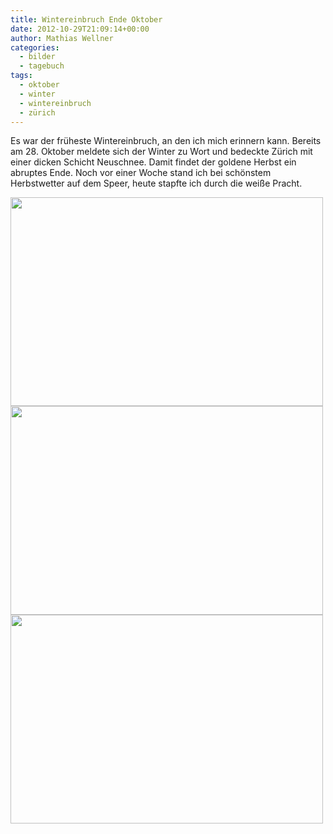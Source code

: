 ```yaml
---
title: Wintereinbruch Ende Oktober
date: 2012-10-29T21:09:14+00:00
author: Mathias Wellner
categories:
  - bilder
  - tagebuch
tags:
  - oktober
  - winter
  - wintereinbruch
  - zürich
---
```

Es war der früheste Wintereinbruch, an den ich mich erinnern kann. Bereits am 28. Oktober meldete sich der Winter zu Wort 
und bedeckte Zürich mit einer dicken Schicht Neuschnee. Damit findet der goldene Herbst ein abruptes Ende. Noch vor einer 
Woche stand ich bei schönstem Herbstwetter auf dem Speer, heute stapfte ich durch die weiße Pracht. 

<img src="https://lh3.googleusercontent.com/-QxhK7CW2BFA/UI7Smj9-QLI/AAAAAAAAAsY/fpLIjvR-ev8/s800/MW_20121028_0589.jpg" height="334" width="500" />
<img src="https://lh4.googleusercontent.com/-KQ3rM1PWiW4/UI7SmkgnXhI/AAAAAAAAAsg/d8FP4805t3o/s800/MW_20121028_0598.jpg" height="334" width="500" />
<img src="https://lh3.googleusercontent.com/-bY5I7yVBzr0/UI7Sni3iHpI/AAAAAAAAAso/mzQ3fDbeZcY/s800/MW_20121028_0605.jpg" height="334" width="500" />
